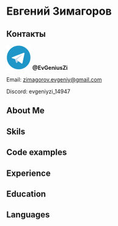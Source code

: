 # Евгений Зимагоров

## Контакты
![](telegram-64x64.png "telegram") **@EvGeniusZi**

Email: zimagorov.evgeniy@gmail.com

Discord: evgeniyzi_14947

## About Me

## Skils

## Code examples

## Experience

## Education

## Languages


